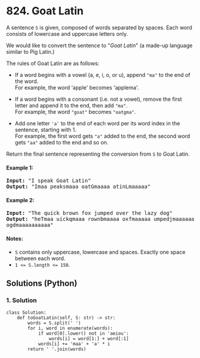 # 824. Goat Latin
A sentence <code>S</code> is given, composed of words separated by spaces. Each word consists of lowercase and uppercase letters only.

We would like to convert the sentence to "*Goat Latin*" (a made-up language similar to Pig Latin.)

The rules of Goat Latin are as follows:
* If a word begins with a vowel (a, e, i, o, or u), append <code>"ma"</code> to the end of the word.<br>
For example, the word 'apple' becomes 'applema'.

* If a word begins with a consonant (i.e. not a vowel), remove the first letter and append it to the end, then add <code>"ma"</code>.<br>
For example, the word <code>"goat"</code> becomes <code>"oatgma"</code>.

* Add one letter <code>'a'</code> to the end of each word per its word index in the sentence, starting with 1.<br>
For example, the first word gets <code>"a"</code> added to the end, the second word gets <code>"aa"</code> added to the end and so on.

Return the final sentence representing the conversion from <code>S</code> to Goat Latin.

#### Example 1:
<pre>
<strong>Input:</strong> "I speak Goat Latin"
<strong>Output:</strong> "Imaa peaksmaaa oatGmaaaa atinLmaaaaa"
</pre>

#### Example 2:
<pre>
<strong>Input:</strong> "The quick brown fox jumped over the lazy dog"
<strong>Output:</strong> "heTmaa uickqmaaa rownbmaaaa oxfmaaaaa umpedjmaaaaaa overmaaaaaaa hetmaaaaaaaa azylmaaaaaaaaa
ogdmaaaaaaaaaa"
</pre>

#### Notes:
* <code>S</code> contains only uppercase, lowercase and spaces. Exactly one space between each word.
* <code>1 <= S.length <= 150</code>.

## Solutions (Python)

### 1. Solution
```Python3
class Solution:
    def toGoatLatin(self, S: str) -> str:
        words = S.split(' ')
        for i, word in enumerate(words):
            if word[0].lower() not in 'aeiou':
                words[i] = word[1:] + word[:1]
            words[i] += 'maa' + 'a' * i
        return ' '.join(words)
```
